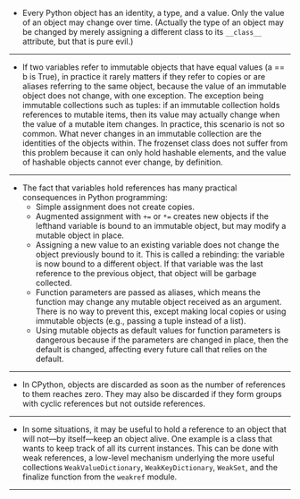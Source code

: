 - Every Python object has an identity, a type, and a value. Only the value of an object may change over time. (Actually the type of an object may be changed by merely assigning a different class to its `__class__` attribute, but that is pure evil.)

--------------------

- If two variables refer to immutable objects that have equal values (a == b is True), in practice it rarely matters if they refer to copies or are aliases referring to the same object, because the value of an immutable object does not change, with one exception. The exception being immutable collections such as tuples: if an immutable collection holds references to mutable items, then its value may actually change when the value of a mutable item changes. In practice, this scenario is not so common. What never changes in an immutable collection are the identities of the objects within. The frozenset class does not suffer from this problem because it can only hold hashable elements, and the value of hashable objects cannot ever change, by definition.

--------------------

- The fact that variables hold references has many practical consequences in Python programming:
	- Simple assignment does not create copies.
	- Augmented assignment with `+=` or `*=` creates new objects if the lefthand variable is bound to an immutable object, but may modify a mutable object in place.
	- Assigning a new value to an existing variable does not change the object previously bound to it. This is called a rebinding: the variable is now bound to a different object. If that variable was the last reference to the previous object, that object will be garbage collected.
	- Function parameters are passed as aliases, which means the function may change any mutable object received as an argument. There is no way to prevent this, except making local copies or using immutable objects (e.g., passing a tuple instead of a list).
	- Using mutable objects as default values for function parameters is dangerous because if the parameters are changed in place, then the default is changed, affecting every future call that relies on the default.


--------------------

- In CPython, objects are discarded as soon as the number of references to them reaches zero. They may also be discarded if they form groups with cyclic references but not outside references.

--------------------

- In some situations, it may be useful to hold a reference to an object that will not—by itself—keep an object alive. One example is a class that wants to keep track of all its current instances. This can be done with weak references, a low-level mechanism underlying the more useful collections `WeakValueDictionary`, `WeakKeyDictionary`, `WeakSet`, and the finalize function from the `weakref` module. 

--------------------